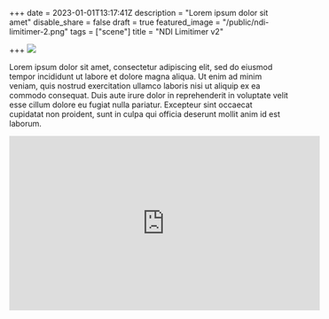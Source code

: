 +++
date = 2023-01-01T13:17:41Z
description = "Lorem ipsum dolor sit amet"
disable_share = false
draft = true
featured_image = "/public/ndi-limitimer-2.png"
tags = ["scene"]
title = "NDI Limitimer v2"

+++
![](/public/avatar-fullcolor-circle.png)

Lorem ipsum dolor sit amet, consectetur adipiscing elit, sed do eiusmod tempor incididunt ut labore et dolore magna aliqua. Ut enim ad minim veniam, quis nostrud exercitation ullamco laboris nisi ut aliquip ex ea commodo consequat. Duis aute irure dolor in reprehenderit in voluptate velit esse cillum dolore eu fugiat nulla pariatur. Excepteur sint occaecat cupidatat non proident, sunt in culpa qui officia deserunt mollit anim id est laborum. 

<iframe width="560" height="315" src="https://www.youtube.com/embed/lcUroqMAiP4" title="YouTube video player" frameborder="0" allow="accelerometer; autoplay; clipboard-write; encrypted-media; gyroscope; picture-in-picture" allowfullscreen></iframe>